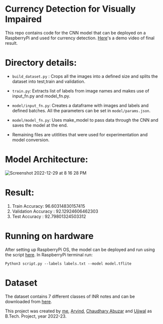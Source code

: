 # Currency Detection for Visually Impaired
This repo contains code for the CNN model that can be deployed on a RaspberryPi and used for currency detection. [Here](https://youtube.com/shorts/U-Lis5e01yQ?feature=share)'s a demo video of final result.

# Directory details:
- `build_dataset.py` : Crops all the images into a defined size and splits the dataset into test,train and validation.
- `train.py`: Extracts list of labels from image names and makes use of input_fn.py and model_fn.py.
- `model/input_fn.py`: Creates a dataframe with images and labels and defined batches. All the parameters can be set in `model/params.json`.
- `model/model_fn.py`: Uses make_model to pass data through the CNN and saves the model at the end.

- Remaining files are utitlities that were used for experimentation and model conversion.

# Model Architecture:
![Screenshot 2022-12-29 at 8 16 28 PM](https://user-images.githubusercontent.com/63122405/209969512-432bc780-c919-4779-855b-7830d690c984.png)

# Result:
1. Train Accuracy: 96.60314830157415
2. Validation Accuracy : 92.12924606462303 
3. Test Accuracy : 92.79801324503312

# Running on hardware
After setting up RaspberryPi OS, the model can be deployed and run using the script [here](https://drive.google.com/drive/folders/1XLfEu91L61ctRc5iKFSAE-7q4bhZwy5j?usp=sharing). In RaspberryPi terminal run:
```
Python3 script.py --labels labels.txt --model model.tflite
```

# Dataset 
The dataset contains 7 different classes of INR notes and can be downloaded from [here](https://drive.google.com/drive/folders/1DhZQdlbaFm0MbX6j9A9vD_jaeh6Dmkoh?usp=sharing).



This project was created by [me](https://ujjwalkadam.tech/about), [Arvind](https://github.com/AvDjah), [Chaudhary Abuzar](chaudhary.cs19@nsut.ac.in) and [Ujjwal](https://github.com/ujjwal2604) as B.Tech. Project, year 2022-23. 
